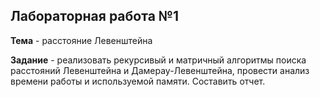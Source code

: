 ## Лабораторная работа №1
**Тема** - расстояние Левенштейна

**Задание** - реализовать рекурсивый и матричный алгоритмы поиска расстояний Левенштейна и Дамерау-Левенштейна,
провести анализ времени работы и используемой памяти. Составить отчет.
